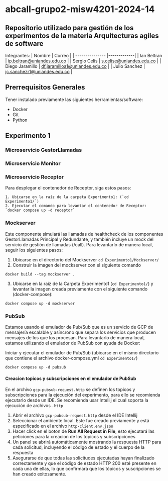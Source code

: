 # abcall-grupo2-misw4201-2024-14
## Repositorio utilizado para gestión de los experimentos de la materia Arquitecturas agiles de software

Integrantes:
| Nombre          | Correo |
| --------------- |-------------|
| Ian Beltran     | ip.beltran@uniandes.edu.co |
| Sergio Celis    | s.celise@uniandes.edu.co |
| Diego Jaramillo | df.jaramilloa1@uniandes.edu.co |
| Julio Sanchez   | jc.sanchezr1@uniandes.edu.co |

## Prerrequisitos Generales
Tener instalado previamente las siguientes herramientas/software:

- Docker
- Git
- Python

## Experimento 1

### Microservicio GestorLlamadas

### Microservicio Monitor

### Microservicio Receptor

Para desplegar el contenedor de Receptor, siga estos pasos:

    1. Ubicarse en la raíz de la carpeta Experimento1: (`cd Experimento1/`)
    2. Ejecutar el comando para levantar el contenedor de Receptor: `docker compose up -d receptor`

### Mockserver
Este componente simulará las llamadas de healthcheck de los componentes GestorLlamadas Principal y Redundante, y también incluye un mock del servicio de gestión de llamadas (/call).
Para levantarlo de manera local, seguir los siguientes pasos:

1. Ubicarse en el directorio del Mockserver `cd Experimento1/Mockserver/`
2. Construir la imagen del mockserver con el siguiente comando

`docker build --tag mockserver .`

3. Ubicarse en la raiz de la Carpeta Experimento1 (`cd Experimento1/`) y levantar la imagen creada previamente con el siguiente comando (docker-compose):

`docker compose up -d mockserver`

### PubSub
Estamos usando el emulador de Pub/Sub que es un servicio de GCP de mensajería escalable y asíncrono que separa los servicios que producen mensajes de los que los procesan.
Para levantarlo de manera local, estamos utilizando el emulador de PubSub con ayuda de Docker:

Iniciar y ejecutar el emulador de Pub/Sub (ubicarse en el mismo directorio que contiene el archivo docker-compose.yml `cd Experimento1/`)

`docker compose up -d pubsub`

#### Creacion topicos y subscripciones en el emulador de PubSub

En el archivo `gcp-pubsub-request.http` se definen los topicos y subscripciones para la ejecución del experimento, para ello se recomienda ejecutarlo desde un IDE.
Se recomienda usar Intellij el cual soporta la ejecución de archivos `.http`

1. Abrir el archivo `gcp-pubsub-request.http` desde el IDE Intellij
2. Seleccionar el ambiente local. Este fue creado previamente y está especificado en el archivo `http-client.env.json`
3. Hacer click en el boton de **Run All Request in File**, esto ejecutará las peticiones para la creacion de los topicos y subscripciones
4. Un panel se abrirá automáticamente mostrando la respuesta HTTP para cada solicitud, incluyendo el código de estado y el cuerpo de la respuesta
5. Asegurarse de que todas las solicitudes ejecutadas hayan finalizado correctamente y que el código de estado HTTP 200 esté presente en cada una de ellas, lo que confirmará que los tópicos y suscripciones se han creado exitosamente.


